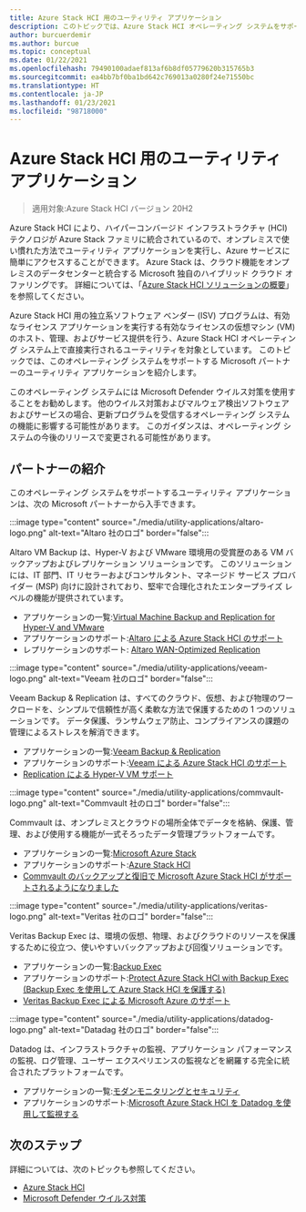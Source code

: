 ```yaml
---
title: Azure Stack HCI 用のユーティリティ アプリケーション
description: このトピックでは、Azure Stack HCI オペレーティング システムをサポートする Microsoft パートナーのユーティリティ アプリケーションを紹介します。
author: burcuerdemir
ms.author: burcue
ms.topic: conceptual
ms.date: 01/22/2021
ms.openlocfilehash: 79490100adaef813af6b8df05779620b315765b3
ms.sourcegitcommit: ea4bb7bf0ba1bd642c769013a0280f24e71550bc
ms.translationtype: HT
ms.contentlocale: ja-JP
ms.lasthandoff: 01/23/2021
ms.locfileid: "98718000"
---
```

# <a name="utility-applications-for-azure-stack-hci"></a>Azure Stack HCI 用のユーティリティ アプリケーション

>適用対象:Azure Stack HCI バージョン 20H2

Azure Stack HCI により、ハイパーコンバージド インフラストラクチャ (HCI) テクノロジが Azure Stack ファミリに統合されているので、オンプレミスで使い慣れた方法でユーティリティ アプリケーションを実行し、Azure サービスに簡単にアクセスすることができます。 Azure Stack は、クラウド機能をオンプレミスのデータセンターと統合する Microsoft 独自のハイブリッド クラウド オファリングです。 詳細については、「[Azure Stack HCI ソリューションの概要](../overview.md)」を参照してください。

Azure Stack HCI 用の独立系ソフトウェア ベンダー (ISV) プログラムは、有効なライセンス アプリケーションを実行する有効なライセンスの仮想マシン (VM) のホスト、管理、およびサービス提供を行う、Azure Stack HCI オペレーティング システム上で直接実行されるユーティリティを対象としています。 このトピックでは、このオペレーティング システムをサポートする Microsoft パートナーのユーティリティ アプリケーションを紹介します。

このオペレーティング システムには Microsoft Defender ウイルス対策を使用することをお勧めします。 他のウイルス対策およびマルウェア検出ソフトウェアおよびサービスの場合、更新プログラムを受信するオペレーティング システムの機能に影響する可能性があります。 このガイダンスは、オペレーティング システムの今後のリリースで変更される可能性があります。

## <a name="partner-spotlight"></a>パートナーの紹介
このオペレーティング システムをサポートするユーティリティ アプリケーションは、次の Microsoft パートナーから入手できます。

:::image type="content" source="./media/utility-applications/altaro-logo.png" alt-text="Altaro 社のロゴ" border="false":::

Altaro VM Backup は、Hyper-V および VMware 環境用の受賞歴のある VM バックアップおよびレプリケーション ソリューションです。 このソリューションには、IT 部門、IT リセラーおよびコンサルタント、マネージド サービス プロバイダー (MSP) 向けに設計されており、堅牢で合理化されたエンタープライズ レベルの機能が提供されています。

- アプリケーションの一覧:[Virtual Machine Backup and Replication for Hyper-V and VMware](https://www.altaro.com/vm-backup/)
- アプリケーションのサポート:[Altaro による Azure Stack HCI のサポート](https://www.altaro.com/news/single/News-Altaro-applies-its-expertise-in-Hyper-V-backup-to-support-Microsoft.php)
- レプリケーションのサポート: [Altaro WAN-Optimized Replication](https://www.altaro.com/vm-backup/wan-optimized-replication.php)

:::image type="content" source="./media/utility-applications/veeam-logo.png" alt-text="Veeam 社のロゴ" border="false":::

Veeam Backup & Replication は、すべてのクラウド、仮想、および物理のワークロードを、シンプルで信頼性が高く柔軟な方法で保護するための 1 つのソリューションです。 データ保護、ランサムウェア防止、コンプライアンスの課題の管理によるストレスを解消できます。

- アプリケーションの一覧:[Veeam Backup & Replication](https://www.veeam.com/vm-backup-recovery-replication-software.html)
- アプリケーションのサポート:[Veeam による Azure Stack HCI のサポート](https://www.veeam.com/kb4047)
- [Replication による Hyper-V VM サポート](https://www.veeam.com/vm-advanced-replication.html?ad=in-text-link)

:::image type="content" source="./media/utility-applications/commvault-logo.png" alt-text="Commvault 社のロゴ" border="false":::

Commvault は、オンプレミスとクラウドの場所全体でデータを格納、保護、管理、および使用する機能が一式そろったデータ管理プラットフォームです。

- アプリケーションの一覧:[Microsoft Azure Stack](https://www.commvault.com/supported-technologies/microsoft/azurestack)
- アプリケーションのサポート:[Azure Stack HCI](https://documentation.commvault.com/11.21/essential/132799_microsoft_azure_stack_hci.html)
- [Commvault のバックアップと復旧で Microsoft Azure Stack HCI がサポートされるようになりました](https://www.commvault.com/blogs/commvault-backup-and-recovery-now-supports-microsoft-azure-stack-hci)

:::image type="content" source="./media/utility-applications/veritas-logo.png" alt-text="Veritas 社のロゴ" border="false":::

Veritas Backup Exec は、環境の仮想、物理、およびクラウドのリソースを保護するために役立つ、使いやすいバックアップおよび回復ソリューションです。

- アプリケーションの一覧:[Backup Exec](https://www.veritas.com/protection/backup-exec)
- アプリケーションのサポート:[Protect Azure Stack HCI with Backup Exec (Backup Exec を使用して Azure Stack HCI を保護する)](https://www.veritas.com/support/en_US/article.100048860)
- [Veritas Backup Exec による Microsoft Azure のサポート](https://www.veritas.com/protection/backup-exec/azure)

:::image type="content" source="./media/utility-applications/datadog-logo.png" alt-text="Datadag 社のロゴ" border="false":::

Datadog は、インフラストラクチャの監視、アプリケーション パフォーマンスの監視、ログ管理、ユーザー エクスペリエンスの監視などを網羅する完全に統合されたプラットフォームです。

- アプリケーションの一覧:[モダンモニタリングとセキュリティ](https://www.datadoghq.com/)
- アプリケーションのサポート:[Microsoft Azure Stack HCI を Datadog を使用して監視する](https://www.datadoghq.com/blog/monitor-azure-stack-hci-datadog)

## <a name="next-steps"></a>次のステップ
詳細については、次のトピックも参照してください。
- [Azure Stack HCI](https://azure.microsoft.com/products/azure-stack/hci/)
- [Microsoft Defender ウイルス対策](/windows/security/threat-protection/microsoft-defender-antivirus/microsoft-defender-antivirus-in-windows-10)